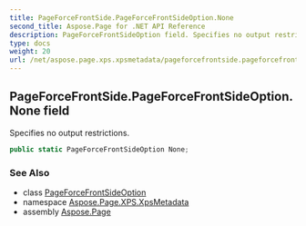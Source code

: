 ```yaml
---
title: PageForceFrontSide.PageForceFrontSideOption.None
second_title: Aspose.Page for .NET API Reference
description: PageForceFrontSideOption field. Specifies no output restrictions
type: docs
weight: 20
url: /net/aspose.page.xps.xpsmetadata/pageforcefrontside.pageforcefrontsideoption/none/
---
```

## PageForceFrontSide.PageForceFrontSideOption.None field

Specifies no output restrictions.

```csharp
public static PageForceFrontSideOption None;
```

### See Also

* class [PageForceFrontSideOption](../)
* namespace [Aspose.Page.XPS.XpsMetadata](../../pageforcefrontside.pageforcefrontsideoption/)
* assembly [Aspose.Page](../../../)


